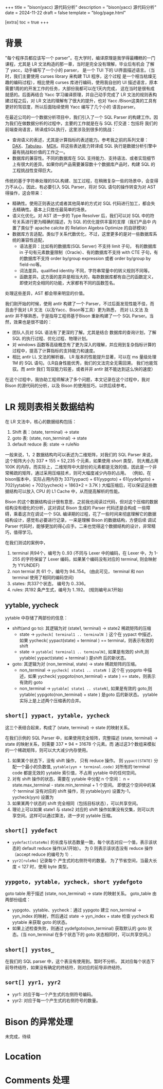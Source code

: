 +++
title = "bison(yacc) 源代码分析"
description = "bison(yacc) 源代码分析"
date = 2024-11-22
draft = false
template = "blog/page.html"

[extra]
toc = true
+++

# 背景
"每个程序员都应该写一个 parser"。在大学时，编译原理是我学得最糟糕的一门课程，尤其是 LR 文法构造的那一章，当时是完全没有理解，毕业后有机会
了解了 yacc，动手编写了一个小的 parser， 是一个 TUI 下的 UI界面描述语言。（当时，我们主要使用 curses library 来构建 TUI 程序，这个过程
是一个相当枯燥无趣的编码过程），相比使用 curses 库进行编码，使用我自创的 UI 描述语言，原本需要1周的的开发工作的任务，大部份我都可以在1天内完成，
这在当时是很有成就感的。后面再结合 Yacc 学习编译原理，并自己动手完成了 LR 文法的规则表构建过程之后，对 LR 文法的理解有了很大的提升，也对 Yacc
/Bison这类的工具有更好的驾驭度，所以后面陆续使用 Yacc 编写了几个小的 语言parser。

在最近公司的一个数据分析项目中，我们引入了一个 SQL Parser 的构建工作。因为我们在做数据分析的过程中，主要的工作就是在与 SQL 打交道：包括将
我们的前端查询语言，转译成SQL执行，这里涉及到很多的挑战：
- 查询语义的表述，尤其是计算指标的表述能力。参考我之前的系列文章：[DAX](@/blog/2024-09-04-DAX/index.md)、[Tabulau](@/blog/2024-09-04-tabular/index.md)、
  [MDX](../2024-08-24-MDX-optimize.md)。将这些表达能力转译成 SQL 执行是数据分析引擎中最有挑战和价值的工作之一。
- 数据库的兼容性。不同的数据库在 SQL 支持能力、支持语法、或者实现细节上有很大的差异。如果你的产品需要兼容数十个数据库产品时，构建 SQL 的
  工程挑战性变得巨大。

传统的基于字符串处理的SQL构建、加工过程，在稍微复杂一些的场景中，会变得力不从心，因此，有必要引入 SQL Parser，将对 SQL 语句的操作转变为对
AST 得操作，这会带来：
- 精确性。使用正则表达式或者其他简单的方式对 SQL 代码进行加工，都会失去精确性。基本上只胜任最简单的场景。
- 语义化优化。对 AST 进一步的 Type Resolver 后，我们可以对 SQL 中的符号关系进行更为精确的描述，为 SQL 的优化提供丰富的支撑（我们产品中
  内置了类似于 apache calcite 的 Relation Algebra Optimize 的自研模块）
- 数据库方言适配。类似于关系代数优化，不过，这里更多的是对一些数据库系统的兼容性适配，
  - 语法差异：比如有的数据库(SQL Server) 不支持 limit 子句， 有的数据库 in 子句有元素数量限制（Oracle）、有的数据库不支持 with CTE 子句，有的数据库不支持 order by/group expression 或者
  order by/group by field-no等。
  - 词法差异。qualified identity 不同，字符串常量中的转义规则不同等。
  - 函数差异。这方面的差异是相当大的，每款数据库都有自己的函数定义，即使对完全相同的功能，大家都有不同的函数签名。

处理这些差异，AST 都会带来明显的价值。

我们刚开始的时候，使用 antlr 构建了一个 Parser，不过后面发现性能不佳，而且由于我对 LR 文法（以及Yacc、Bison等工具）更为熟悉，
而对 LL文法 及 antlr 并不够熟悉，于是指导工程师基于Bison 重新构建了一个 SQL Parser。当然，效果也是很不错的：
- 团队人员对 SQL 语法有了更深的了解。尤其是结合 数据库的查询计划，了解 SQL 的执行过程、优化过程、物理计划。
- 对 windows 函数等高级概念有了更为深入的理解，并应用到复杂指标计算的过程中，提高了计算指标的支持能力和速度。
- 相比 antlr LL 文法的解析器， LR 版本的性能提升显著，可以在 ms 量级处理 1M 的 SQL 语句。（LR自身性能优秀，我们的文法完全无需回溯，
  我们也能驾驭。而 antlr 我们 驾驭能力较差，或者并非 antlr 就不能达到这么快的速度）

在这个过程中，我协助工程师解决了多个问题，本文记录在这个过程中，我对 Bison 的源代码的分析，以及 Bison 的使用技巧，以供后续参考。

# LR 规则表相关数据结构
在 LR 文法中，核心的数据结构包括：
1. Shift 表：(state, terminal) -> state
2. goto 表: (state, non_terminal) -> state
3. default reduce 表: state -> ruleNo

一般来说，1，2 数据结构均可以表述为二维矩阵，对我们的 SQL Parser 来说，这个矩阵大小为 337 * 155 = 52,235 个元素，如果使用 short 类型，
则大概占用 100K 的内存。而实际上，二维矩阵中大部份的元素都是无效的值，因此是一个非常稀疏的矩阵，通过采用压缩技术，则可大幅度减少内存的占用。
（例如，在bison版本中，实际占用内存为 337(yypact) + 61(yypgoto) + 61(yydefgoto) + 702(yytable) + 702(yycheck) = 1863*2 = 3.7K )
大幅压缩后，可以保证这些数据结构可以放入 CPU 的 L1 Cache 中，从而提高解析的性能。

Bison 的这个数据结构设计很有意思，之前我也阅读过代码，但对这个压缩的数据结构没有细化的分析，这对调试 Bison 生成的 Parser 代码还是会构成
一些障碍，乘着这次在调试一个 SQL 编译期的过程，花了一些时间来彻底理解它的数据结构设计，感觉有必要进行记录，一来是理解 Bison  的数据结构，方便后续
调试 Parser 代码时，能够更加的得心应手。二来也觉得这个数据结构的设计，非常精巧，值得学习。

在我们测试的案例中，
1. terminal 共94个，编号为 0..93 (不同与 Lexer 中的编码，在 Lexer 中，为 1-255 的字符保留了 Lexer 编码，如果某个编码没有对应的 terminal,
   则会映射为 YYUNDEF)
2. non termial 共 61 个，编号为 94..154。 (由此可见， terminal 和 non terminal 使用了相同的编码空间)
3. states: 共337个状态， 编号为 0..336。
4. rules: 共192 条产生式，编号为 1..192。 (规则编号从1开始)

## yytable, yycheck
yytable 中存储了两部份的信息：
- shift(and go to): 其逻辑为对 (state1, terminal) -> state2 稀疏矩阵的压缩
  - state -> `yycheck[ terminal1 .. terminalN ]`  这个在 yypact 中描述，如果 yycheck( yypact(state) + terminal ) == terminal，则表示有效的 shift
  - state -> `yytable[ terminal1 .. terminalN]`, 如果是有效的 shift,则 yytable( yypact(state) + terminal ) 是shift 后的新状态。
- goto: 其逻辑为对 (non_terminal, state) -> state 稀疏矩阵的压缩。
  - non_terminal -> `yycheck[ state1 .. stateN ]` 这个在 yypgoto 中描述，如果 yycheck( yypgoto(non_terminal) + state ) == state，则表示有效的 goto
  - non_terminal -> `yytable[ state1 .. stateN]`, 如果是有效的 goto,则 yytable( yypgoto(non_terminal) + state ) 是goto 后的新状态。
yytable 实际上是上述两个压缩表的合并。


## `short[] yypact, yytable, yycheck`
这三个表结合起来，构成了 (state, terminal) -> state 的映射关系。

在我们示例的 SQL Parser 中，如果使用完全矩阵，完整描述 (state, terminal) -> state 的映射关系，则需要 337 * 94 = 31678 个元素。而
通过这3个数组来模拟的一个稀疏矩阵，则可以大大减少内存使用。

1. 如果某个状态下，没有 shift 操作， 只有 reduce 操作。 则 `yypact(STATE)` 分配一个最小的负数值,  `yytable(yyn + terminal.code)` 
   对所有的 terminal code 都是无效的 yytable 索引值，不占用 yytable 中的任何空间。
2. 对有 shift 操作的状态，需要在 yytable 中分配 n 个空间： n = state.max_terminal - state.min_terminal + 1 个空间。
   即使这个空间中的某个 terminal 没有对应的 shift 操作，则 yytable(yyn) 设置为-1， yycheck(yyn) 设置为 
3. 如果某两个状态的 shift 完全相同（包括目标状态），可以共享空间。
4. 理论上可以如果 state1 与 state2 对应的 shift 操作如果没有交集，则可以共享空间。这样可以通过算法，进一步对 yytable 压缩。

## `short[] yydefact`
- `yydefact[stateNo]` 的长度与状态数量一致，每个状态对应一个值，表示该状态的 default reduce 操作(从1开始）。
  为 0 则表示该状态没有 reduce 操作（accept reduce 的编号为 1）.  
- `yyr2[ruleNo]` 记录每个 产生式的右侧符号的数量。 为了节省空间，当最大长度 < 127 时，使用 byte 类型。

## `yypgoto, yytable, yycheck, short yydefgoto`
goto table 用于描述 (state, non_terminal) -> state 的映射关系。 
goto_table 由两部份组成：
- yypgoto、yytable、yycheck：通过 yypgoto 建立 non_terminal -> yyn_index 的映射，然后通过 state -> yyn_index + state 检查
  yycheck 和 yytable 来获取 goto 的状态。
- 如果上述检查失败，则通过 yydefgoto(non_terminal) 获取默认的 goto 状态。(当 non_terminal 在多个状态下的 goto 状态相同时，可以共享空间。)

## `short[] yystos_`
在我们的 SQL parser 中，这个表没有使用到。暂时不分析。 其对应每个状态下 前导终结符，如果没有确定的终结符，则对应的前导非终结符。 

## `sort[] yyr1, yyr2`
- yyr1: 对应于每一个产生式的左侧符号编码。
- yyr2: 对应于每一个产生式的右侧符号的数量。

# Bison 的异常处理

未完成，待续

# Location 

# Comments 处理
